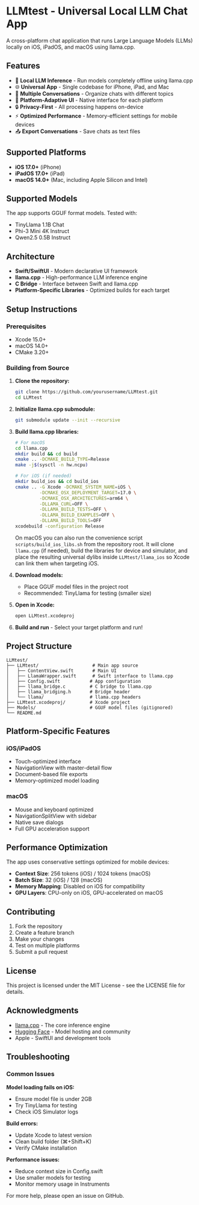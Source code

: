 # LLMtest - Universal Local LLM Chat App

A cross-platform chat application that runs Large Language Models (LLMs) locally on iOS, iPadOS, and macOS using llama.cpp.

## Features

- 🤖 **Local LLM Inference** - Run models completely offline using llama.cpp
- 🌐 **Universal App** - Single codebase for iPhone, iPad, and Mac
- 💬 **Multiple Conversations** - Organize chats with different topics
- 📱 **Platform-Adaptive UI** - Native interface for each platform
- 🔒 **Privacy-First** - All processing happens on-device
- ⚡ **Optimized Performance** - Memory-efficient settings for mobile devices
- 📤 **Export Conversations** - Save chats as text files

## Supported Platforms

- **iOS 17.0+** (iPhone)
- **iPadOS 17.0+** (iPad) 
- **macOS 14.0+** (Mac, including Apple Silicon and Intel)

## Supported Models

The app supports GGUF format models. Tested with:
- TinyLlama 1.1B Chat
- Phi-3 Mini 4K Instruct
- Qwen2.5 0.5B Instruct

## Architecture

- **Swift/SwiftUI** - Modern declarative UI framework
- **llama.cpp** - High-performance LLM inference engine
- **C Bridge** - Interface between Swift and llama.cpp
- **Platform-Specific Libraries** - Optimized builds for each target

## Setup Instructions

### Prerequisites

- Xcode 15.0+
- macOS 14.0+
- CMake 3.20+

### Building from Source

1. **Clone the repository:**
   ```bash
   git clone https://github.com/yourusername/LLMtest.git
   cd LLMtest
   ```

2. **Initialize llama.cpp submodule:**
   ```bash
   git submodule update --init --recursive
   ```

3. **Build llama.cpp libraries:**
   ```bash
   # For macOS
   cd llama.cpp
   mkdir build && cd build
   cmake .. -DCMAKE_BUILD_TYPE=Release
   make -j$(sysctl -n hw.ncpu)
   
   # For iOS (if needed)
   mkdir build_ios && cd build_ios
   cmake .. -G Xcode -DCMAKE_SYSTEM_NAME=iOS \
            -DCMAKE_OSX_DEPLOYMENT_TARGET=17.0 \
            -DCMAKE_OSX_ARCHITECTURES=arm64 \
            -DLLAMA_CURL=OFF \
            -DLLAMA_BUILD_TESTS=OFF \
            -DLLAMA_BUILD_EXAMPLES=OFF \
            -DLLAMA_BUILD_TOOLS=OFF
   xcodebuild -configuration Release
   ```

   On macOS you can also run the convenience script
   `scripts/build_ios_libs.sh` from the repository root. It will clone
   `llama.cpp` (if needed), build the libraries for device and simulator, and
   place the resulting universal dylibs inside `LLMtest/llama_ios` so Xcode can
   link them when targeting iOS.

4. **Download models:**
   - Place GGUF model files in the project root
   - Recommended: TinyLlama for testing (smaller size)

5. **Open in Xcode:**
   ```bash
   open LLMtest.xcodeproj
   ```

6. **Build and run** - Select your target platform and run!

## Project Structure

```
LLMtest/
├── LLMtest/                    # Main app source
│   ├── ContentView.swift       # Main UI
│   ├── LlamaWrapper.swift      # Swift interface to llama.cpp
│   ├── Config.swift           # App configuration
│   ├── llama_bridge.c         # C bridge to llama.cpp
│   ├── llama_bridging.h       # Bridge header
│   └── llama/                 # llama.cpp headers
├── LLMtest.xcodeproj/         # Xcode project
├── Models/                    # GGUF model files (gitignored)
└── README.md
```

## Platform-Specific Features

### iOS/iPadOS
- Touch-optimized interface
- NavigationView with master-detail flow
- Document-based file exports
- Memory-optimized model loading

### macOS
- Mouse and keyboard optimized
- NavigationSplitView with sidebar
- Native save dialogs
- Full GPU acceleration support

## Performance Optimization

The app uses conservative settings optimized for mobile devices:
- **Context Size**: 256 tokens (iOS) / 1024 tokens (macOS)
- **Batch Size**: 32 (iOS) / 128 (macOS)
- **Memory Mapping**: Disabled on iOS for compatibility
- **GPU Layers**: CPU-only on iOS, GPU-accelerated on macOS

## Contributing

1. Fork the repository
2. Create a feature branch
3. Make your changes
4. Test on multiple platforms
5. Submit a pull request

## License

This project is licensed under the MIT License - see the LICENSE file for details.

## Acknowledgments

- [llama.cpp](https://github.com/ggerganov/llama.cpp) - The core inference engine
- [Hugging Face](https://huggingface.co/) - Model hosting and community
- Apple - SwiftUI and development tools

## Troubleshooting

### Common Issues

**Model loading fails on iOS:**
- Ensure model file is under 2GB
- Try TinyLlama for testing
- Check iOS Simulator logs

**Build errors:**
- Update Xcode to latest version
- Clean build folder (⌘+Shift+K)
- Verify CMake installation

**Performance issues:**
- Reduce context size in Config.swift
- Use smaller models for testing
- Monitor memory usage in Instruments

For more help, please open an issue on GitHub. 